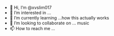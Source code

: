- 👋 Hi, I’m @xvslim017
- 👀 I’m interested in ...
- 🌱 I’m currently learning ...how this actually works
- 💞️ I’m looking to collaborate on ... music
- 📫 How to reach me ...

<!---
xvslim017/xvslim017 is a ✨ special ✨ repository because its `README.md` (this file) appears on your GitHub profile.
You can click the Preview link to take a look at your changes.
--->

